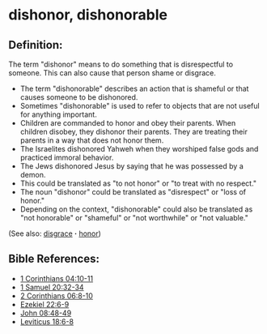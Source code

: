 # dishonor, dishonorable #

## Definition: ##

The term "dishonor" means to do something that is disrespectful to someone. This can also cause that person shame or disgrace.

* The term "dishonorable" describes an action that is shameful or that causes someone to be dishonored.
* Sometimes "dishonorable" is used to refer to objects that are not useful for anything important.
* Children are commanded to honor and obey their parents. When children disobey, they dishonor their parents. They are treating their parents in a way that does not honor them.
* The Israelites dishonored Yahweh when they worshiped false gods and practiced immoral behavior.
* The Jews dishonored Jesus by saying that he was possessed by a demon.
* This could be translated as "to not honor" or "to treat with no respect."
* The noun "dishonor" could be translated as "disrespect" or "loss of honor."
* Depending on the context, "dishonorable" could also be translated as "not honorable" or "shameful" or "not worthwhile" or "not valuable."

(See also: [disgrace](../other/disgrace.md) **·** [honor](../other/honor.md))

## Bible References: ##

* [1 Corinthians 04:10-11](https://door43.org/en/bible/notes/1co/04/10)
* [1 Samuel 20:32-34](https://door43.org/en/bible/notes/1sa/20/32)
* [2 Corinthians 06:8-10](https://door43.org/en/bible/notes/2co/06/08)
* [Ezekiel 22:6-9](https://door43.org/en/bible/notes/ezk/22/06)
* [John 08:48-49](https://door43.org/en/bible/notes/jhn/08/48)
* [Leviticus 18:6-8](https://door43.org/en/bible/notes/lev/18/06)

